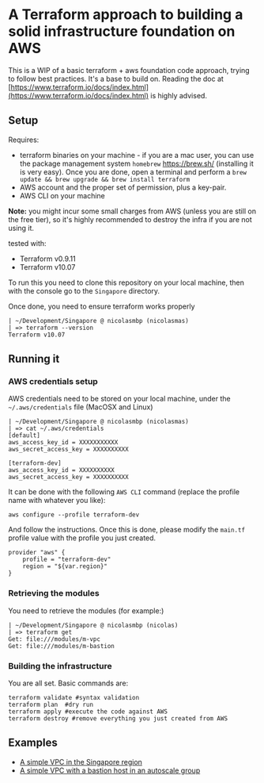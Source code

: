 # A Terraform approach to building a solid infrastructure foundation on AWS
This is a WIP of a basic terraform + aws foundation code approach, trying to follow best practices. It's a base to build on. Reading the doc at [https://www.terraform.io/docs/index.html](https://www.terraform.io/docs/index.html) is highly advised.

## Setup

Requires:
- terraform binaries on your machine - if you are a mac user, you can use the package management system `homebrew` https://brew.sh/
(installing it is very easy). Once you are done, open a terminal and perform a `brew update && brew upgrade && brew install terraform`
- AWS account and the proper set of permission, plus a key-pair.
- AWS CLI on your machine

**Note:** you might incur some small charges from AWS (unless you are still on the free tier), so it's highly recommended to destroy the infra if you are not using it.

tested with:
- Terraform v0.9.11
- Terraform v10.07

To run this you need to clone this repository on your local machine, then with the console go to the `Singapore` directory.

Once done, you need to ensure terraform works properly
```shell
| ~/Development/Singapore @ nicolasmbp (nicolasmas)
| => terraform --version
Terraform v10.07
```

## Running it

### AWS credentials setup

AWS credentials need to be stored on your local machine, under the `~/.aws/credentials` file (MacOSX and Linux)
```shell
| ~/Development/Singapore @ nicolasmbp (nicolasmas)
| => cat ~/.aws/credentials
[default]
aws_access_key_id = XXXXXXXXXXX
aws_secret_access_key = XXXXXXXXXX

[terraform-dev]
aws_access_key_id = XXXXXXXXXX
aws_secret_access_key = XXXXXXXXXX
```
It can be done with the following `AWS CLI` command (replace the profile name with whatever you like):
```shell
aws configure --profile terraform-dev
```
And follow the instructions. Once this is done, please modify the `main.tf` profile value with the profile you just created.
```shell
provider "aws" {
    profile = "terraform-dev"
    region = "${var.region}"
}
```
### Retrieving the modules

You need to retrieve the modules (for example:)
```shell
| ~/Development/Singapore @ nicolasmbp (nicolas)
| => terraform get
Get: file:///modules/m-vpc
Get: file:///modules/m-bastion
```
### Building the infrastructure

You are all set. Basic commands are:
```shell
terraform validate #syntax validation
terraform plan  #dry run
terraform apply #execute the code against AWS
terraform destroy #remove everything you just created from AWS
```

## Examples

- [A simple VPC in the Singapore region](VPC_ONLY.md)
- [A simple VPC with a bastion host in an autoscale group](VPC_BASTION.md)
